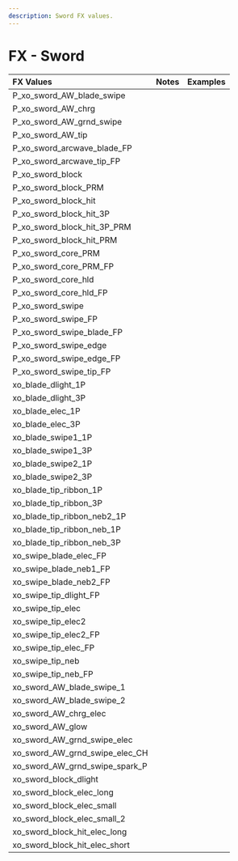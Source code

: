 ```yaml
---
description: Sword FX values.
---
```


# FX - Sword

| FX Values | Notes | Examples |
| :--- | :--- | :--- |
| P\_xo\_sword\_AW\_blade\_swipe |  |  |
| P\_xo\_sword\_AW\_chrg |  |  |
| P\_xo\_sword\_AW\_grnd\_swipe |  |  |
| P\_xo\_sword\_AW\_tip |  |  |
| P\_xo\_sword\_arcwave\_blade\_FP |  |  |
| P\_xo\_sword\_arcwave\_tip\_FP |  |  |
| P\_xo\_sword\_block |  |  |
| P\_xo\_sword\_block\_PRM |  |  |
| P\_xo\_sword\_block\_hit |  |  |
| P\_xo\_sword\_block\_hit\_3P |  |  |
| P\_xo\_sword\_block\_hit\_3P\_PRM |  |  |
| P\_xo\_sword\_block\_hit\_PRM |  |  |
| P\_xo\_sword\_core\_PRM |  |  |
| P\_xo\_sword\_core\_PRM\_FP |  |  |
| P\_xo\_sword\_core\_hld |  |  |
| P\_xo\_sword\_core\_hld\_FP |  |  |
| P\_xo\_sword\_swipe |  |  |
| P\_xo\_sword\_swipe\_FP |  |  |
| P\_xo\_sword\_swipe\_blade\_FP |  |  |
| P\_xo\_sword\_swipe\_edge |  |  |
| P\_xo\_sword\_swipe\_edge\_FP |  |  |
| P\_xo\_sword\_swipe\_tip\_FP |  |  |
| xo\_blade\_dlight\_1P |  |  |
| xo\_blade\_dlight\_3P |  |  |
| xo\_blade\_elec\_1P |  |  |
| xo\_blade\_elec\_3P |  |  |
| xo\_blade\_swipe1\_1P |  |  |
| xo\_blade\_swipe1\_3P |  |  |
| xo\_blade\_swipe2\_1P |  |  |
| xo\_blade\_swipe2\_3P |  |  |
| xo\_blade\_tip\_ribbon\_1P |  |  |
| xo\_blade\_tip\_ribbon\_3P |  |  |
| xo\_blade\_tip\_ribbon\_neb2\_1P |  |  |
| xo\_blade\_tip\_ribbon\_neb\_1P |  |  |
| xo\_blade\_tip\_ribbon\_neb\_3P |  |  |
| xo\_swipe\_blade\_elec\_FP |  |  |
| xo\_swipe\_blade\_neb1\_FP |  |  |
| xo\_swipe\_blade\_neb2\_FP |  |  |
| xo\_swipe\_tip\_dlight\_FP |  |  |
| xo\_swipe\_tip\_elec |  |  |
| xo\_swipe\_tip\_elec2 |  |  |
| xo\_swipe\_tip\_elec2\_FP |  |  |
| xo\_swipe\_tip\_elec\_FP |  |  |
| xo\_swipe\_tip\_neb |  |  |
| xo\_swipe\_tip\_neb\_FP |  |  |
| xo\_sword\_AW\_blade\_swipe\_1 |  |  |
| xo\_sword\_AW\_blade\_swipe\_2 |  |  |
| xo\_sword\_AW\_chrg\_elec |  |  |
| xo\_sword\_AW\_glow |  |  |
| xo\_sword\_AW\_grnd\_swipe\_elec |  |  |
| xo\_sword\_AW\_grnd\_swipe\_elec\_CH |  |  |
| xo\_sword\_AW\_grnd\_swipe\_spark\_P |  |  |
| xo\_sword\_block\_dlight |  |  |
| xo\_sword\_block\_elec\_long |  |  |
| xo\_sword\_block\_elec\_small |  |  |
| xo\_sword\_block\_elec\_small\_2 |  |  |
| xo\_sword\_block\_hit\_elec\_long |  |  |
| xo\_sword\_block\_hit\_elec\_short |  |  |

